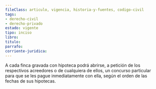 ```yaml
---
fileClass: articulo, vigencia, historia-y-fuentes, codigo-civil
tags:
- derecho-civil
- derecho-privado
estado: vigente
tipo: inciso
libro:
titulo:
parrafo:
corriente-juridica:
---
```

A cada finca gravada con hipoteca podrá abrirse, a petición de los respectivos acreedores o de cualquiera de ellos, un concurso particular para que se les pague inmediatamente con ella, según el orden de las fechas de sus hipotecas.